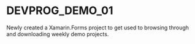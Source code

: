# DEVPROG_DEMO_01
Newly created a Xamarin.Forms project to get used to browsing through and downloading weekly demo projects.

